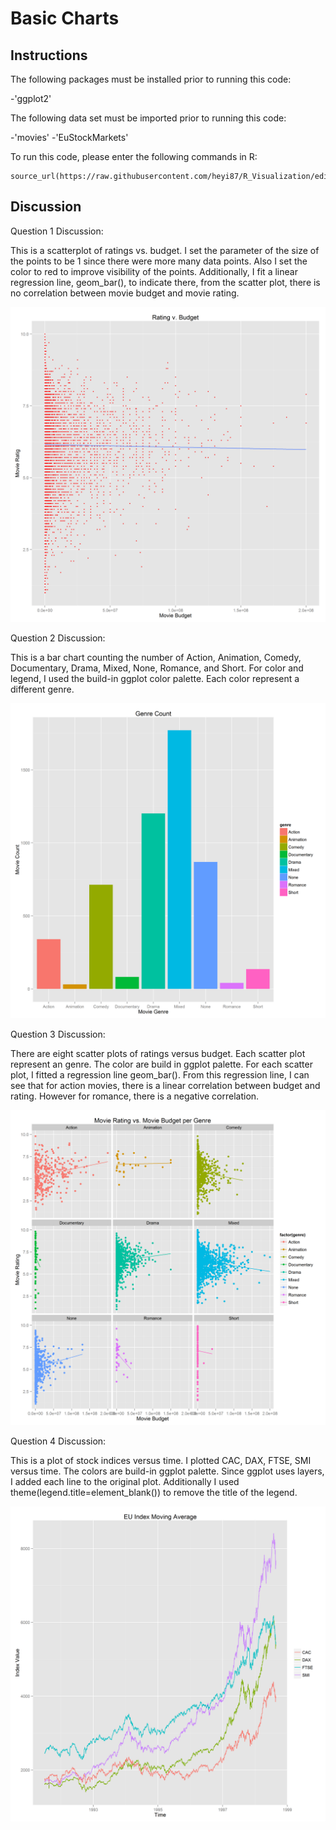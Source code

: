 Basic Charts
==============================


## Instructions ##

The following packages must be installed prior to running this code:

-'ggplot2'

The following data set must be imported prior to running this code:

-'movies'
-'EuStockMarkets'

To run this code, please enter the following commands in R:
```
source_url(https://raw.githubusercontent.com/heyi87/R_Visualization/edit/master/BasicPlotStudy/YiHW1.R)
```


## Discussion ##

Question 1 Discussion:

This is a scatterplot of ratings vs. budget. I set the parameter of the size of the points to be 1 since there were more many data points. Also I set the color to  red to improve visibility of the points.  Additionally, I fit a linear regression line, geom_bar(), to indicate there, from the scatter plot, there is no correlation between movie budget and movie rating.

![IMAGE](hw1-scatter.png)

Question 2 Discussion:

This is a bar chart counting the number of Action, Animation, Comedy, Documentary, Drama, Mixed, None, Romance, and Short. For color and legend, I used the build-in ggplot color palette. Each color represent a different genre. 

![IMAGE](hw1-bar.png)

Question 3 Discussion:

There are eight scatter plots of ratings versus budget. Each scatter plot represent an genre. The color are build in ggplot palette. For each scatter plot, I fitted a regression line geom_bar(). From this regression line, I can see that for action movies, there is a linear correlation between budget and rating. However for romance, there is a negative correlation. 

![IMAGE](hw1-multiples.png)

Question 4 Discussion:

This is a plot of stock indices versus time. I plotted CAC, DAX, FTSE, SMI versus time. The colors are build-in ggplot palette. Since ggplot uses layers, I added each line to the original plot. Additionally I used theme(legend.title=element_blank()) to remove the title of the legend. 

![IMAGE](hw1-multiline.png)













